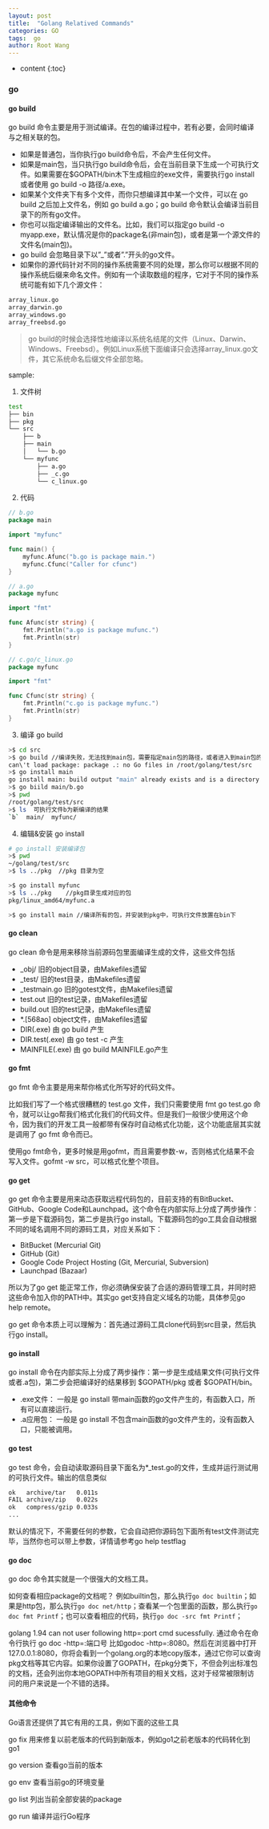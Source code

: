 ```yaml
---
layout: post
title:  "Golang Relatived Commands"
categories: GO
tags:  go
author: Root Wang
---
```


* content
{:toc}

### go

#### go build
go build 命令主要是用于测试编译。在包的编译过程中，若有必要，会同时编译与之相关联的包。

* 如果是普通包，当你执行go build命令后，不会产生任何文件。
* 如果是main包，当只执行go build命令后，会在当前目录下生成一个可执行文件。如果需要在$GOPATH/bin木下生成相应的exe文件，需要执行go install 或者使用 go build -o 路径/a.exe。
* 如果某个文件夹下有多个文件，而你只想编译其中某一个文件，可以在 go build 之后加上文件名，例如 go build a.go；go build 命令默认会编译当前目录下的所有go文件。
* 你也可以指定编译输出的文件名。比如，我们可以指定go build -o myapp.exe，默认情况是你的package名(非main包)，或者是第一个源文件的文件名(main包)。
* go build 会忽略目录下以”_”或者”.”开头的go文件。
* 如果你的源代码针对不同的操作系统需要不同的处理，那么你可以根据不同的操作系统后缀来命名文件。例如有一个读取数组的程序，它对于不同的操作系统可能有如下几个源文件：
```sh
array_linux.go 
array_darwin.go 
array_windows.go 
array_freebsd.go
```
> go build的时候会选择性地编译以系统名结尾的文件（Linux、Darwin、Windows、Freebsd）。例如Linux系统下面编译只会选择array_linux.go文件，其它系统命名后缀文件全部忽略。

sample:
1. 文件树
```sh
test
├── bin
├── pkg
└── src
    ├── b
    ├── main
    │   └── b.go
    └── myfunc
        ├── a.go
        ├── _c.go
        └── c_linux.go
```
2. 代码
```go
// b.go
package main

import "myfunc"

func main() {
    myfunc.Afunc("b.go is package main.")
    myfunc.Cfunc("Caller for cfunc")
}
```

```go
// a.go
package myfunc

import "fmt"

func Afunc(str string) {
    fmt.Println("a.go is package mufunc.")
    fmt.Println(str)
}
```

```go
// c.go/c_linux.go
package myfunc

import "fmt"

func Cfunc(str string) {
    fmt.Println("c.go is package myfunc.")
    fmt.Println(str)
}
```

3. 编译 go build
```sh
>$ cd src
>$ go build //编译失败，无法找到main包，需要指定main包的路径，或者进入到main包的目录
can\'t load package: package .: no Go files in /root/golang/test/src
>$ go install main
go install main: build output "main" already exists and is a directory
>$ go biild main/b.go
>$ pwd
/root/golang/test/src
>$ ls  可执行文件b为新编译的结果
`b`  main/  myfunc/
```
4. 编辑&安装 go install
```sh
# go install 安装编译包
>$ pwd
~/golang/test/src
>$ ls ../pkg  //pkg 目录为空

>$ go install myfunc
>$ ls ../pkg    //pkg目录生成对应的包
pkg/linux_amd64/myfunc.a

>$ go install main //编译所有的包，并安装到pkg中，可执行文件放置在bin下

```

#### go clean
go clean 命令是用来移除当前源码包里面编译生成的文件，这些文件包括

* _obj/ 旧的object目录，由Makefiles遗留
* _test/ 旧的test目录，由Makefiles遗留
* _testmain.go 旧的gotest文件，由Makefiles遗留
* test.out 旧的test记录，由Makefiles遗留
* build.out 旧的test记录，由Makefiles遗留
* *.[568ao] object文件，由Makefiles遗留
* DIR(.exe) 由 go build 产生
* DIR.test(.exe) 由 go test -c 产生
* MAINFILE(.exe) 由 go build MAINFILE.go产生

#### go fmt
go fmt 命令主要是用来帮你格式化所写好的代码文件。

比如我们写了一个格式很糟糕的 test.go 文件，我们只需要使用 fmt go test.go 命令，就可以让go帮我们格式化我们的代码文件。但是我们一般很少使用这个命令，因为我们的开发工具一般都带有保存时自动格式化功能，这个功能底层其实就是调用了 go fmt 命令而已。

使用go fmt命令，更多时候是用gofmt，而且需要参数-w，否则格式化结果不会写入文件。gofmt -w src，可以格式化整个项目。

#### go get
go get 命令主要是用来动态获取远程代码包的，目前支持的有BitBucket、GitHub、Google Code和Launchpad。这个命令在内部实际上分成了两步操作：第一步是下载源码包，第二步是执行go install。下载源码包的go工具会自动根据不同的域名调用不同的源码工具，对应关系如下：

* BitBucket (Mercurial Git)
* GitHub (Git)
* Google Code Project Hosting (Git, Mercurial, Subversion)
* Launchpad (Bazaar)

所以为了go get 能正常工作，你必须确保安装了合适的源码管理工具，并同时把这些命令加入你的PATH中。其实go get支持自定义域名的功能，具体参见go help remote。

go get 命令本质上可以理解为：首先通过源码工具clone代码到src目录，然后执行go install。

#### go install
go install 命令在内部实际上分成了两步操作：第一步是生成结果文件(可执行文件或者.a包)，第二步会把编译好的结果移到 $GOPATH/pkg 或者 $GOPATH/bin。

* .exe文件： 一般是 go install 带main函数的go文件产生的，有函数入口，所有可以直接运行。
* .a应用包： 一般是 go install 不包含main函数的go文件产生的，没有函数入口，只能被调用。

#### go test
go test 命令，会自动读取源码目录下面名为*_test.go的文件，生成并运行测试用的可执行文件。输出的信息类似
```sh
ok   archive/tar   0.011s
FAIL archive/zip   0.022s
ok   compress/gzip 0.033s
...
```
默认的情况下，不需要任何的参数，它会自动把你源码包下面所有test文件测试完毕，当然你也可以带上参数，详情请参考go help testflag

#### go doc
go doc 命令其实就是一个很强大的文档工具。

如何查看相应package的文档呢？ 例如builtin包，那么执行`go doc builtin`；如果是http包，那么执行`go doc net/http`；查看某一个包里面的函数，那么执行`go doc fmt Printf`；也可以查看相应的代码，执行`go doc -src fmt Printf`；

golang 1.94 can not user following http=:port cmd sucessfully.
通过命令在命令行执行 go doc -http=:端口号 比如godoc -http=:8080。然后在浏览器中打开127.0.0.1:8080，你将会看到一个golang.org的本地copy版本，通过它你可以查询pkg文档等其它内容。如果你设置了GOPATH，在pkg分类下，不但会列出标准包的文档，还会列出你本地GOPATH中所有项目的相关文档，这对于经常被限制访问的用户来说是一个不错的选择。

#### 其他命令
Go语言还提供了其它有用的工具，例如下面的这些工具

go fix 用来修复以前老版本的代码到新版本，例如go1之前老版本的代码转化到go1

go version 查看go当前的版本

go env 查看当前go的环境变量

go list 列出当前全部安装的package

go run 编译并运行Go程序
